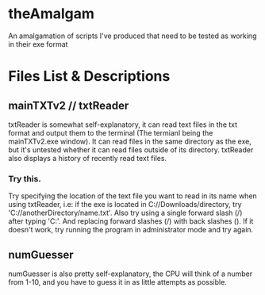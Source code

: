 # theAmalgam
An amalgamation of scripts I've produced that need to be tested as working in their exe format


# Files List & Descriptions
## mainTXTv2 // txtReader
txtReader is somewhat self-explanatory, it can read text files in the txt format and output them to the terminal (The termianl being the mainTXTv2.exe window).
It can read files in the same directory as the exe, but it's untested whether it can read files outside of its directory.
txtReader also displays a history of recently read text files.

### Try this.
Try specifying the location of the text file you want to read in its name when using txtReader, i.e: if the exe is located in C://Downloads/directory, try 'C://anotherDirectory/name.txt'.
Also try using a single forward slash (/) after typing 'C:'.
And replacing forward slashes (/) with back slashes (\).
If it doesn't work, try running the program in administrator mode and try again.

## numGuesser
numGuesser is also pretty self-explanatory, the CPU will think of a number from 1-10, and you have to guess it in as little attempts as possible.
